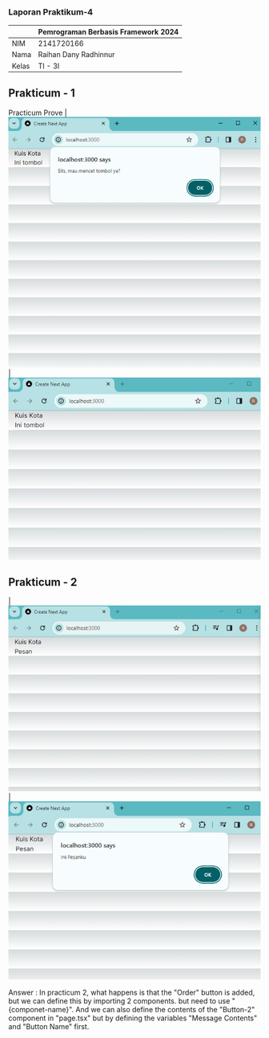 ### Laporan Praktikum-4

|  | Pemrograman Berbasis Framework 2024 |
|--|--|
| NIM |  2141720166|
| Nama |  Raihan Dany Radhinnur |
| Kelas | TI - 3I |

## Prakticum - 1 
Practicum Prove
|![Screenshot](assets-report/04-jawaban-soal1-a.PNG)
|![Screenshot](assets-report/04-jawaban-soal1-b.PNG)

## Prakticum - 2
|![Screenshot](assets-report/04-jawaban-soal2-a.PNG)
|![Screenshot](assets-report/04-jawaban-soal2-b.PNG)

Answer :
    In practicum 2, what happens is that the "Order" button is added, but we can define this by importing 2 components. but need to use "{componet-name}". And we can also define the contents of the "Button-2" component in "page.tsx" but by defining the variables "Message Contents" and "Button Name" first.